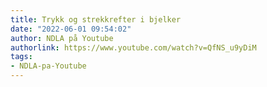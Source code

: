 ```yaml
---
title: Trykk og strekkrefter i bjelker
date: "2022-06-01 09:54:02"
author: NDLA på Youtube
authorlink: https://www.youtube.com/watch?v=QfNS_u9yDiM
tags:
- NDLA-pa-Youtube
---
```

